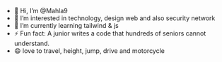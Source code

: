 - 👋 Hi, I’m @Mahla9
- 👀 I’m interested in technology, design web and also security network
- 🌱 I’m currently learning tailwind & js
- ⚡ Fun fact: A junior writes a code that hundreds of seniors cannot understand.
- 😄 love to travel, height, jump, drive and motorcycle
